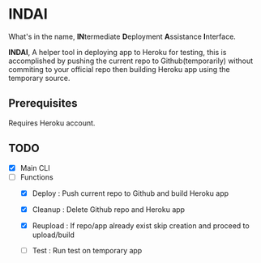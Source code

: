 # INDAI

What's in the name, **IN**termediate **D**eployment **A**ssistance **I**nterface.

**INDAI**, A helper tool in deploying app to Heroku for testing, this is accomplished by pushing the current repo to Github(temporarily) without commiting to your official repo then building Heroku app using the temporary source.

## Prerequisites
Requires Heroku account.

## TODO
- [X] Main CLI
- [ ] Functions
    - [X] Deploy : Push current repo to Github and build Heroku app

    - [X] Cleanup : Delete Github repo and Heroku app

    - [X] Reupload : If repo/app already exist skip creation and proceed to upload/build

    - [ ] Test : Run test on temporary app
